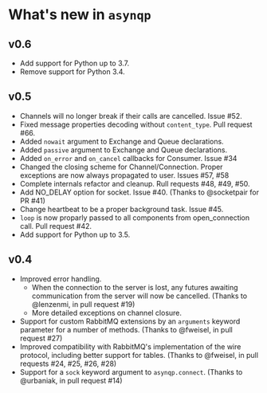 What's new in `asynqp`
======================

v0.6
----
* Add support for Python up to 3.7.
* Remove support for Python 3.4.

v0.5
----
* Channels will no longer break if their calls are cancelled. Issue #52.
* Fixed message properties decoding without `content_type`. Pull request #66.
* Added `nowait` argument to Exchange and Queue declarations.
* Added `passive` argument to Exchange and Queue declarations.
* Added `on_error` and `on_cancel` callbacks for Consumer. Issue #34
* Changed the closing scheme for Channel/Connection. Proper exceptions are now
always propagated to user. Issues #57, #58
* Complete internals refactor and cleanup. Rull requests #48, #49, #50. 
* Add NO_DELAY option for socket. Issue #40. (Thanks to @socketpair for PR #41)
* Change heartbeat to be a proper background task. Issue #45. 
* `loop` is now proparly passed to all components from open_connection call. Pull request #42.
* Add support for Python up to 3.5.

v0.4
----

* Improved error handling.
  * When the connection to the server is lost, any futures awaiting communication
    from the server will now be cancelled.
    (Thanks to @lenzenmi, in pull request #19)
  * More detailed exceptions on channel closure.
* Support for custom RabbitMQ extensions by an `arguments` keyword parameter for a number of methods.
  (Thanks to @fweisel, in pull request #27)
* Improved compatibility with RabbitMQ's implementation of the
  wire protocol, including better support for tables.
  (Thanks to @fweisel, in pull requests #24, #25, #26, #28)
* Support for a `sock` keyword argument to `asynqp.connect`.
  (Thanks to @urbaniak, in pull request #14)

